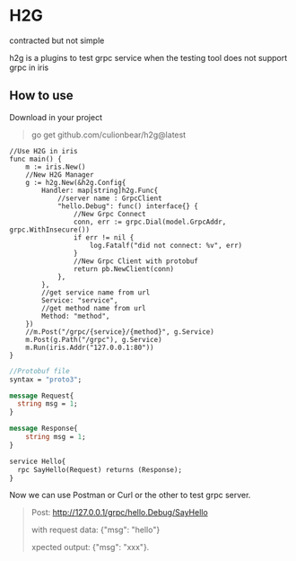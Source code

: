# H2G

contracted but not simple

h2g is a plugins to test grpc service when the testing tool does not support grpc in iris

## How to use

Download in your project
> go get github.com/culionbear/h2g@latest

```golang
//Use H2G in iris
func main() {
    m := iris.New()
    //New H2G Manager
    g := h2g.New(&h2g.Config{
        Handler: map[string]h2g.Func{
            //server name : GrpcClient
            "hello.Debug": func() interface{} {
                //New Grpc Connect
                conn, err := grpc.Dial(model.GrpcAddr, grpc.WithInsecure())
                if err != nil {
                    log.Fatalf("did not connect: %v", err)
                }
                //New Grpc Client with protobuf
                return pb.NewClient(conn)
            },
        },
        //get service name from url
        Service: "service",
        //get method name from url
        Method: "method",
    })
    //m.Post("/grpc/{service}/{method}", g.Service)
    m.Post(g.Path("/grpc"), g.Service)
    m.Run(iris.Addr("127.0.0.1:80"))
}
```

```protobuf
//Protobuf file
syntax = "proto3";

message Request{
  string msg = 1;
}

message Response{
    string msg = 1;
}

service Hello{
  rpc SayHello(Request) returns (Response);
}
```

Now we can use Postman or Curl or the other to test grpc server.
> Post: http://127.0.0.1/grpc/hello.Debug/SayHello
> 
> with request data: {"msg": "hello"}
> 
> xpected output: {"msg": "xxx"}.